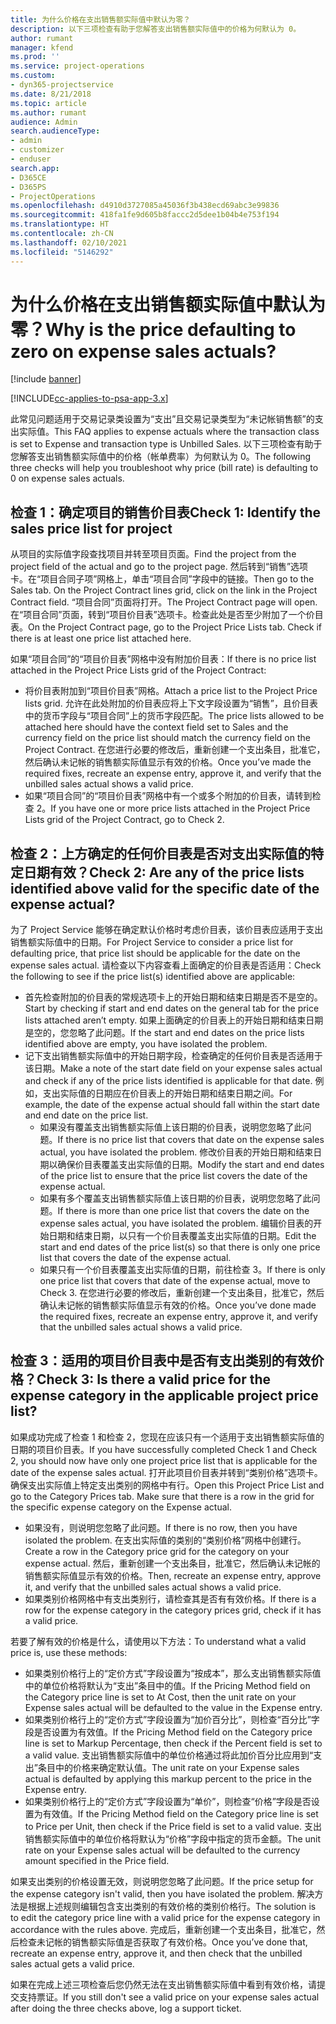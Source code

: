 ```yaml
---
title: 为什么价格在支出销售额实际值中默认为零？
description: 以下三项检查有助于您解答支出销售额实际值中的价格为何默认为 0。
author: rumant
manager: kfend
ms.prod: ''
ms.service: project-operations
ms.custom:
- dyn365-projectservice
ms.date: 8/21/2018
ms.topic: article
ms.author: rumant
audience: Admin
search.audienceType:
- admin
- customizer
- enduser
search.app:
- D365CE
- D365PS
- ProjectOperations
ms.openlocfilehash: d4910d3727085a45036f3b438ecd69abc3e99836
ms.sourcegitcommit: 418fa1fe9d605b8faccc2d5dee1b04b4e753f194
ms.translationtype: HT
ms.contentlocale: zh-CN
ms.lasthandoff: 02/10/2021
ms.locfileid: "5146292"
---
```

# <a name="why-is-the-price-defaulting-to-zero-on-expense-sales-actuals"></a><span data-ttu-id="11cf8-103">为什么价格在支出销售额实际值中默认为零？</span><span class="sxs-lookup"><span data-stu-id="11cf8-103">Why is the price defaulting to zero on expense sales actuals?</span></span>

[!include [banner](../includes/psa-now-project-operations.md)]

[!INCLUDE[cc-applies-to-psa-app-3.x](../includes/cc-applies-to-psa-app-3x.md)]

<span data-ttu-id="11cf8-104">此常见问题适用于交易记录类设置为“支出”且交易记录类型为“未记帐销售额”的支出实际值。</span><span class="sxs-lookup"><span data-stu-id="11cf8-104">This FAQ applies to expense actuals where the transaction class is set to Expense and transaction type is Unbilled Sales.</span></span> <span data-ttu-id="11cf8-105">以下三项检查有助于您解答支出销售额实际值中的价格（帐单费率）为何默认为 0。</span><span class="sxs-lookup"><span data-stu-id="11cf8-105">The following three checks will help you troubleshoot why price (bill rate) is defaulting to 0 on expense sales actuals.</span></span>

## <a name="check-1-identify-the-sales-price-list-for-project"></a><span data-ttu-id="11cf8-106">检查 1：确定项目的销售价目表</span><span class="sxs-lookup"><span data-stu-id="11cf8-106">Check 1: Identify the sales price list for project</span></span>

<span data-ttu-id="11cf8-107">从项目的实际值字段查找项目并转至项目页面。</span><span class="sxs-lookup"><span data-stu-id="11cf8-107">Find the project from the project field of the actual and go to the project page.</span></span> <span data-ttu-id="11cf8-108">然后转到“销售”选项卡。在“项目合同子项”网格上，单击“项目合同”字段中的链接。</span><span class="sxs-lookup"><span data-stu-id="11cf8-108">Then go to the Sales tab. On the Project Contract lines grid, click on the link in the Project Contract field.</span></span> <span data-ttu-id="11cf8-109">“项目合同”页面将打开。</span><span class="sxs-lookup"><span data-stu-id="11cf8-109">The Project Contract page will open.</span></span> <span data-ttu-id="11cf8-110">在“项目合同”页面，转到“项目价目表”选项卡。检查此处是否至少附加了一个价目表。</span><span class="sxs-lookup"><span data-stu-id="11cf8-110">On the Project Contract page, go to the Project Price Lists tab. Check if there is at least one price list attached here.</span></span>

<span data-ttu-id="11cf8-111">如果“项目合同”的“项目价目表”网格中没有附加价目表：</span><span class="sxs-lookup"><span data-stu-id="11cf8-111">If there is no price list attached in the Project Price Lists grid of the Project Contract:</span></span>

- <span data-ttu-id="11cf8-112">将价目表附加到“项目价目表”网格。</span><span class="sxs-lookup"><span data-stu-id="11cf8-112">Attach a price list to the Project Price lists grid.</span></span> <span data-ttu-id="11cf8-113">允许在此处附加的价目表应将上下文字段设置为“销售”，且价目表中的货币字段与“项目合同”上的货币字段匹配。</span><span class="sxs-lookup"><span data-stu-id="11cf8-113">The price lists allowed to be attached here should have the context field set to Sales and the currency field on the price list should match the currency field on the Project Contract.</span></span> <span data-ttu-id="11cf8-114">在您进行必要的修改后，重新创建一个支出条目，批准它，然后确认未记帐的销售额实际值显示有效的价格。</span><span class="sxs-lookup"><span data-stu-id="11cf8-114">Once you’ve made the required fixes, recreate an expense entry, approve it, and verify that the unbilled sales actual shows a valid price.</span></span>
- <span data-ttu-id="11cf8-115">如果“项目合同”的“项目价目表”网格中有一个或多个附加的价目表，请转到检查 2。</span><span class="sxs-lookup"><span data-stu-id="11cf8-115">If you have one or more price lists attached in the Project Price Lists grid of the Project Contract, go to Check 2.</span></span>

## <a name="check-2-are-any-of-the-price-lists-identified-above-valid-for-the-specific-date-of-the-expense-actual"></a><span data-ttu-id="11cf8-116">检查 2：上方确定的任何价目表是否对支出实际值的特定日期有效？</span><span class="sxs-lookup"><span data-stu-id="11cf8-116">Check 2: Are any of the price lists identified above valid for the specific date of the expense actual?</span></span>

<span data-ttu-id="11cf8-117">为了 Project Service 能够在确定默认价格时考虑价目表，该价目表应适用于支出销售额实际值中的日期。</span><span class="sxs-lookup"><span data-stu-id="11cf8-117">For Project Service to consider a price list for defaulting price, that price list should be applicable for the date on the expense sales actual.</span></span> <span data-ttu-id="11cf8-118">请检查以下内容查看上面确定的价目表是否适用：</span><span class="sxs-lookup"><span data-stu-id="11cf8-118">Check the following to see if the price list(s) identified above are applicable:</span></span>

- <span data-ttu-id="11cf8-119">首先检查附加的价目表的常规选项卡上的开始日期和结束日期是否不是空的。</span><span class="sxs-lookup"><span data-stu-id="11cf8-119">Start by checking if start and end dates on the general tab for the price lists attached aren’t empty.</span></span> <span data-ttu-id="11cf8-120">如果上面确定的价目表上的开始日期和结束日期是空的，您忽略了此问题。</span><span class="sxs-lookup"><span data-stu-id="11cf8-120">If the start and end dates on the price lists identified above are empty, you have isolated the problem.</span></span> 
- <span data-ttu-id="11cf8-121">记下支出销售额实际值中的开始日期字段，检查确定的任何价目表是否适用于该日期。</span><span class="sxs-lookup"><span data-stu-id="11cf8-121">Make a note of the start date field on your expense sales actual and check if any of the price lists identified is applicable for that date.</span></span> <span data-ttu-id="11cf8-122">例如，支出实际值的日期应在价目表上的开始日期和结束日期之间。</span><span class="sxs-lookup"><span data-stu-id="11cf8-122">For example, the date of the expense actual should fall within the start date and end date on the price list.</span></span> 
    - <span data-ttu-id="11cf8-123">如果没有覆盖支出销售额实际值上该日期的价目表，说明您忽略了此问题。</span><span class="sxs-lookup"><span data-stu-id="11cf8-123">If there is no price list that covers that date on the expense sales actual, you have isolated the problem.</span></span> <span data-ttu-id="11cf8-124">修改价目表的开始日期和结束日期以确保价目表覆盖支出实际值的日期。</span><span class="sxs-lookup"><span data-stu-id="11cf8-124">Modify the start and end dates of the price list to ensure that the price list covers the date of the expense actual.</span></span> 
    - <span data-ttu-id="11cf8-125">如果有多个覆盖支出销售额实际值上该日期的价目表，说明您忽略了此问题。</span><span class="sxs-lookup"><span data-stu-id="11cf8-125">If there is more than one price list that covers the date on the expense sales actual, you have isolated the problem.</span></span> <span data-ttu-id="11cf8-126">编辑价目表的开始日期和结束日期，以只有一个价目表覆盖支出实际值的日期。</span><span class="sxs-lookup"><span data-stu-id="11cf8-126">Edit the start and end dates of the price list(s) so that there is only one price list that covers the date of the expense actual.</span></span> 
    - <span data-ttu-id="11cf8-127">如果只有一个价目表覆盖支出实际值的日期，前往检查 3。</span><span class="sxs-lookup"><span data-stu-id="11cf8-127">If there is only one price list that covers that date of the expense actual, move to Check 3.</span></span>
<span data-ttu-id="11cf8-128">在您进行必要的修改后，重新创建一个支出条目，批准它，然后确认未记帐的销售额实际值显示有效的价格。</span><span class="sxs-lookup"><span data-stu-id="11cf8-128">Once you’ve done made the required fixes, recreate an expense entry, approve it, and verify that the unbilled sales actual shows a valid price.</span></span>

## <a name="check-3-is-there-a-valid-price-for-the-expense-category-in-the-applicable-project-price-list"></a><span data-ttu-id="11cf8-129">检查 3：适用的项目价目表中是否有支出类别的有效价格？</span><span class="sxs-lookup"><span data-stu-id="11cf8-129">Check 3: Is there a valid price for the expense category in the applicable project price list?</span></span> 

<span data-ttu-id="11cf8-130">如果成功完成了检查 1 和检查 2，您现在应该只有一个适用于支出销售额实际值的日期的项目价目表。</span><span class="sxs-lookup"><span data-stu-id="11cf8-130">If you have successfully completed Check 1 and Check 2, you should now have only one project price list that is applicable for the date of the expense sales actual.</span></span> <span data-ttu-id="11cf8-131">打开此项目价目表并转到“类别价格”选项卡。确保支出实际值上特定支出类别的网格中有行。</span><span class="sxs-lookup"><span data-stu-id="11cf8-131">Open this Project Price List and go to the Category Prices tab. Make sure that there is a row in the grid for the specific expense category on the Expense actual.</span></span>
 
- <span data-ttu-id="11cf8-132">如果没有，则说明您忽略了此问题。</span><span class="sxs-lookup"><span data-stu-id="11cf8-132">If there is no row, then you have isolated the problem.</span></span> <span data-ttu-id="11cf8-133">在支出实际值的类别的“类别价格”网格中创建行。</span><span class="sxs-lookup"><span data-stu-id="11cf8-133">Create a row in the Category price grid for the category on your expense actual.</span></span> <span data-ttu-id="11cf8-134">然后，重新创建一个支出条目，批准它，然后确认未记帐的销售额实际值显示有效的价格。</span><span class="sxs-lookup"><span data-stu-id="11cf8-134">Then, recreate an expense entry, approve it, and verify that the unbilled sales actual shows a valid price.</span></span> 
- <span data-ttu-id="11cf8-135">如果类别价格网格中有支出类别行，请检查其是否有有效价格。</span><span class="sxs-lookup"><span data-stu-id="11cf8-135">If there is a row for the expense category in the category prices grid, check if it has a valid price.</span></span>

<span data-ttu-id="11cf8-136">若要了解有效的价格是什么，请使用以下方法：</span><span class="sxs-lookup"><span data-stu-id="11cf8-136">To understand what a valid price is, use these methods:</span></span>

- <span data-ttu-id="11cf8-137">如果类别价格行上的“定价方式”字段设置为“按成本”，那么支出销售额实际值中的单位价格将默认为“支出”条目中的值。</span><span class="sxs-lookup"><span data-stu-id="11cf8-137">If the Pricing Method field on the Category price line is set to At Cost, then the unit rate on your Expense sales actual will be defaulted to the value in the Expense entry.</span></span>
- <span data-ttu-id="11cf8-138">如果类别价格行上的“定价方式”字段设置为“加价百分比”，则检查“百分比”字段是否设置为有效值。</span><span class="sxs-lookup"><span data-stu-id="11cf8-138">If the Pricing Method field on the Category price line is set to Markup Percentage, then check if the Percent field is set to a valid value.</span></span> <span data-ttu-id="11cf8-139">支出销售额实际值中的单位价格通过将此加价百分比应用到“支出”条目中的价格来确定默认值。</span><span class="sxs-lookup"><span data-stu-id="11cf8-139">The unit rate on your Expense sales actual is defaulted by applying this markup percent to the price in the Expense entry.</span></span>
- <span data-ttu-id="11cf8-140">如果类别价格行上的“定价方式”字段设置为“单价”，则检查“价格”字段是否设置为有效值。</span><span class="sxs-lookup"><span data-stu-id="11cf8-140">If the Pricing Method field on the Category price line is set to Price per Unit, then check if the Price field is set to a valid value.</span></span> <span data-ttu-id="11cf8-141">支出销售额实际值中的单位价格将默认为“价格”字段中指定的货币金额。</span><span class="sxs-lookup"><span data-stu-id="11cf8-141">The unit rate on your Expense sales actual will be defaulted to the currency amount specified in the Price field.</span></span>

<span data-ttu-id="11cf8-142">如果支出类别的价格设置无效，则说明您忽略了此问题。</span><span class="sxs-lookup"><span data-stu-id="11cf8-142">If the price setup for the expense category isn't valid, then you have isolated the problem.</span></span> <span data-ttu-id="11cf8-143">解决方法是根据上述规则编辑包含支出类别的有效价格的类别价格行。</span><span class="sxs-lookup"><span data-stu-id="11cf8-143">The solution is to edit the category price line with a valid price for the expense category in accordance with the rules above.</span></span> <span data-ttu-id="11cf8-144">完成后，重新创建一个支出条目，批准它，然后检查未记帐的销售额实际值是否获取了有效价格。</span><span class="sxs-lookup"><span data-stu-id="11cf8-144">Once you’ve done that, recreate an expense entry, approve it, and then check that the unbilled sales actual gets a valid price.</span></span>

<span data-ttu-id="11cf8-145">如果在完成上述三项检查后您仍然无法在支出销售额实际值中看到有效价格，请提交支持票证。</span><span class="sxs-lookup"><span data-stu-id="11cf8-145">If you still don't see a valid price on your expense sales actual after doing the three checks above, log a support ticket.</span></span>


